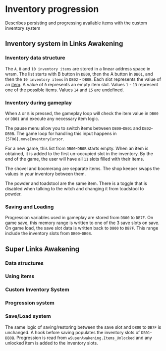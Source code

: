 # Inventory progression
Describes persisting and progressing available items with the custom inventory system

## Inventory system in Links Awakening

### Inventory data structure
The `A`, `B` and `10 inventory items` are stored in a linear address space in wram.  The list starts with B button in `DB00`, then the A button in `DB01`, and then the `10 inventory items` in `DB02` - `DB0B`.  Each slot represents the value of an [item](inventory.asm#empty).  A value of `0` represents an empty item slot.  Values `1` - `13` represent one of the possible items. Values `14` and `15` are undefined.

### Inventory during gameplay
When `A` or `B` is pressed, the gameplay loop will check the item value in `DB00` or `DB01` and execute any necessary item logic.

The pause menu allow you to switch items between `DB00`-`DB01` and `DB02`-`DB0B`.  The game loop for handling this input happens in `[5F06].moveInventoryCursor`.

For a new game, this list from `DB00`-`DB0B` starts empty.  When an item is obtained, it is added to the first un-occupied slot in the inventory.  By the end of the game, the user will have all `11` slots filled with their items.  

The shovel and boomerang are separate items.  The shop keeper swaps the values in your inventory between them.

The powder and toadstool are the same item.  There is a toggle that is disabled when talking to the witch and changing it from toadstool to powder.

### Saving and Loading
Progression variables used in gameplay are stored from `D800` to `DB7F`.  On game save, this memory range is written to one of the 3 save slots on save.  On game load, the save slot data is written back to `D800` to `DB7F`.  This range include the inventory slots from `DB00`-`DB0B`.

## Super Links Awakening

### Data structures
### Using items
### Custom Inventory System
### Progression system
### Save/Load system

The same logic of saving/restoring between the save slot and `D800` to `DB7F` is unchanged.  A hook before saving populates the inventory slots of `DB01`-`DB0B`.  Progression is read from `wSuperAwakening.Items_Unlocked` and any unlocked item is added to the inventory slots.
